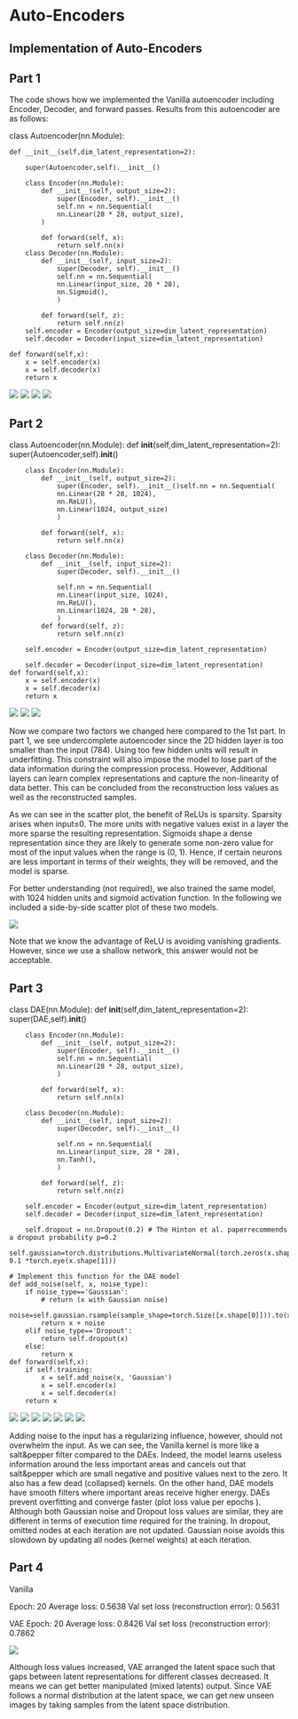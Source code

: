 # Auto-Encoders

## Implementation of Auto-Encoders
## Part 1
The code shows how we implemented the Vanilla autoencoder including Encoder, Decoder, and forward passes.
Results from this autoencoder are as follows:

class Autoencoder(nn.Module):

    def __init__(self,dim_latent_representation=2):
    
        super(Autoencoder,self).__init__()
        
        class Encoder(nn.Module):
            def __init__(self, output_size=2):
                super(Encoder, self).__init__()
                self.nn = nn.Sequential(
                nn.Linear(28 * 28, output_size),
            )
            
            def forward(self, x):
                return self.nn(x)
        class Decoder(nn.Module):
            def __init__(self, input_size=2):
                super(Decoder, self).__init__()
                self.nn = nn.Sequential(
                nn.Linear(input_size, 28 * 28),
                nn.Sigmoid(),
                )
                
            def forward(self, z):
                return self.nn(z)
        self.encoder = Encoder(output_size=dim_latent_representation)
        self.decoder = Decoder(input_size=dim_latent_representation)
    
    def forward(self,x):
        x = self.encoder(x)
        x = self.decoder(x)
        return x

![](./img/1.png)
![](./img/2.png)
![](./img/3.png)
![](./img/4.png)

## Part 2
class Autoencoder(nn.Module):
    def __init__(self,dim_latent_representation=2):
        super(Autoencoder,self).__init__()
        
        class Encoder(nn.Module):
            def __init__(self, output_size=2):
                super(Encoder, self).__init__()self.nn = nn.Sequential(
                nn.Linear(28 * 28, 1024),
                nn.ReLU(),
                nn.Linear(1024, output_size)
                )

            def forward(self, x):
                return self.nn(x)

        class Decoder(nn.Module):
            def __init__(self, input_size=2):
                super(Decoder, self).__init__()

                self.nn = nn.Sequential(
                nn.Linear(input_size, 1024),
                nn.ReLU(),
                nn.Linear(1024, 28 * 28),
                )
            def forward(self, z):
                return self.nn(z)

        self.encoder = Encoder(output_size=dim_latent_representation)
        
        self.decoder = Decoder(input_size=dim_latent_representation)
    def forward(self,x):
        x = self.encoder(x)
        x = self.decoder(x)
        return x
        
![](./img/5.png)
![](./img/6.png)
![](./img/7.png)

Now we compare two factors we changed here compared to the 1st part.
In part 1, we see undercomplete autoencoder since the 2D hidden layer is too smaller than the input (784). Using too few hidden units will result in underfitting. This constraint will also impose the model to lose part of the data information during the compression process.
However, Additional layers can learn complex representations and capture the non-linearity of data better. This can be concluded from the reconstruction loss values as well as the reconstructed samples.

As we can see in the scatter plot, the benefit of ReLUs is sparsity. Sparsity arises when input≤0. The more units with negative values exist in a layer the more sparse the resulting representation. Sigmoids shape a dense representation since they are likely to generate some non-zero value for most of the input values when the range is (0, 1). Hence, if certain neurons are less important in terms of their weights, they will be removed, and the model is sparse.

For better understanding (not required), we also trained the same model, with 1024 hidden units and sigmoid activation function. In the following we included a side-by-side scatter plot of these two models.

![](./img/8.png)

Note that we know the advantage of ReLU is avoiding vanishing gradients. However, since
we use a shallow network, this answer would not be acceptable.

## Part 3

class DAE(nn.Module):
    def __init__(self,dim_latent_representation=2):
        super(DAE,self).__init__()

        class Encoder(nn.Module):
            def __init__(self, output_size=2):
                super(Encoder, self).__init__()
                self.nn = nn.Sequential(
                nn.Linear(28 * 28, output_size),
                )

            def forward(self, x):
                return self.nn(x)

        class Decoder(nn.Module):
            def __init__(self, input_size=2):
                super(Decoder, self).__init__()

                self.nn = nn.Sequential(
                nn.Linear(input_size, 28 * 28),
                nn.Tanh(),
                )

            def forward(self, z):
                return self.nn(z)

        self.encoder = Encoder(output_size=dim_latent_representation)
        self.decoder = Decoder(input_size=dim_latent_representation)

        self.dropout = nn.Dropout(0.2) # The Hinton et al. paperrecommends a dropout probability p=0.2
        self.gaussian=torch.distributions.MultivariateNormal(torch.zeros(x.shape[1]), 0.1 *torch.eye(x.shape[1]))

    # Implement this function for the DAE model
    def add_noise(self, x, noise_type):
        if noise_type=='Gaussian':
            # return (x with Gaussian noise)
            noise=self.gaussian.rsample(sample_shape=torch.Size([x.shape[0]])).to(x.device)
            return x + noise
        elif noise_type=='Dropout':
            return self.dropout(x)
        else:
            return x
    def forward(self,x):
        if self.training:
            x = self.add_noise(x, 'Gaussian')
            x = self.encoder(x)
            x = self.decoder(x)
        return x

![](./img/9.png)
![](./img/10.png)
![](./img/11.png)
![](./img/12.png)
![](./img/13.png)
![](./img/14.png)
![](./img/15.png)

Adding noise to the input has a regularizing influence, however, should not overwhelm the input. As we can see, the Vanilla kernel is more like a salt&pepper filter compared to the DAEs. Indeed, the model learns useless information around the less important areas and cancels out that salt&pepper which are small negative and positive values next to the zero.
It also has a few dead (collapsed) kernels. On the other hand, DAE models have smooth filters where important areas receive higher energy. DAEs prevent overfitting and converge faster (plot loss value per epochs ). Although both Gaussian noise and Dropout loss values are similar, they are different in terms of execution time required for the training. In dropout, omitted nodes at each iteration are not updated. Gaussian noise avoids this slowdown by
updating all nodes (kernel weights) at each iteration.

## Part 4
Vanilla

Epoch: 20 Average loss: 0.5638
Val set loss (reconstruction error): 0.5631

VAE
Epoch: 20 Average loss: 0.8426
Val set loss (reconstruction error): 0.7862

![](./img/16.png)

Although loss values increased, VAE arranged the latent space such that gaps between latent representations for different classes decreased. It means we can get better manipulated (mixed latents) output. Since VAE follows a normal distribution at the latent space, we can get new unseen images by taking samples from the latent space distribution.

